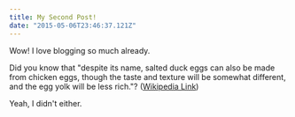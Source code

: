```yaml
---
title: My Second Post!
date: "2015-05-06T23:46:37.121Z"
---
```


Wow! I love blogging so much already.

Did you know that "despite its name, salted duck eggs can also be made from chicken eggs, though the taste and texture
will be somewhat different, and the egg yolk will be less rich."?
([Wikipedia Link](http://en.wikipedia.org/wiki/Salted_duck_egg))

Yeah, I didn't either.
